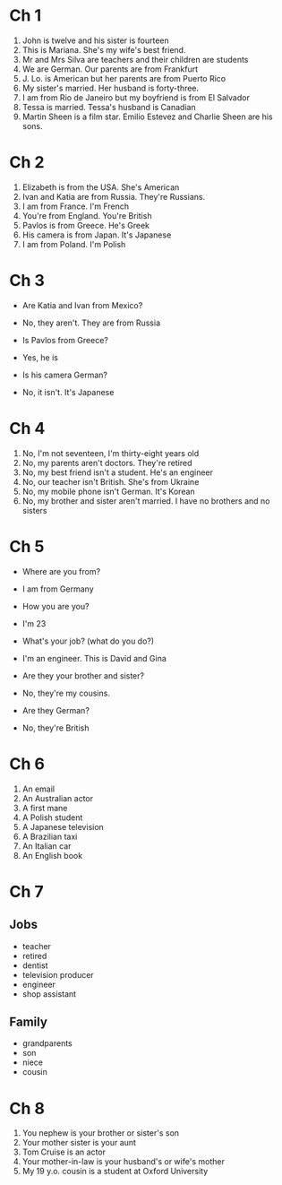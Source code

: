 # Ch 1

1. John is twelve and his sister is fourteen
2. This is Mariana. She's my wife's best friend.
3. Mr and Mrs Silva are teachers and their children are students
4. We are German. Our parents are from Frankfurt
5. J. Lo. is American but her parents are from Puerto Rico
6. My sister's married. Her husband is forty-three.
7. I am from Rio de Janeiro but my boyfriend is from El Salvador
8. Tessa is married. Tessa's husband is Canadian
9. Martin Sheen is a film star. Emilio Estevez and Charlie Sheen are his sons.

# Ch 2

1. Elizabeth is from the USA. She's American
2. Ivan and Katia are from Russia. They're Russians.
3. I am from France. I'm French
4. You're from England. You're British
5. Pavlos is from Greece. He's Greek
6. His camera is from Japan. It's Japanese
7. I am from Poland. I'm Polish

# Ch 3

* Are Katia and Ivan from Mexico?
* No, they aren't. They are from Russia

* Is Pavlos from Greece?
* Yes, he is

* Is his camera German?
* No, it isn't. It's Japanese

# Ch 4

1. No, I'm not seventeen, I'm thirty-eight years old
2. No, my parents aren't doctors. They're retired
3. No, my best friend isn't a student. He's an engineer
4. No, our teacher isn't British. She's from Ukraine
5. No, my mobile phone isn't German. It's Korean
6. No, my brother and sister aren't married. I have no brothers and no sisters

# Ch 5

* Where are you from?
* I am from Germany

* How you are you?
* I'm 23

* What's your job? (what do you do?)
* I'm an engineer. This is David and Gina

* Are they your brother and sister?
* No, they're my cousins.

* Are they German?
* No, they're British

# Ch 6

1. An email
2. An Australian actor
3. A first mane
4. A Polish student
5. A Japanese television
6. A Brazilian taxi
7. An Italian car
8. An English book

# Ch 7

## Jobs

* teacher
* retired
* dentist
* television producer
* engineer
* shop assistant

## Family

* grandparents
* son
* niece
* cousin

# Ch 8

1. You nephew is your brother or sister's son
2. Your mother sister is your aunt
3. Tom Cruise is an actor
4. Your mother-in-law is your husband's or wife's mother
5. My 19 y.o. cousin is a student at Oxford University
